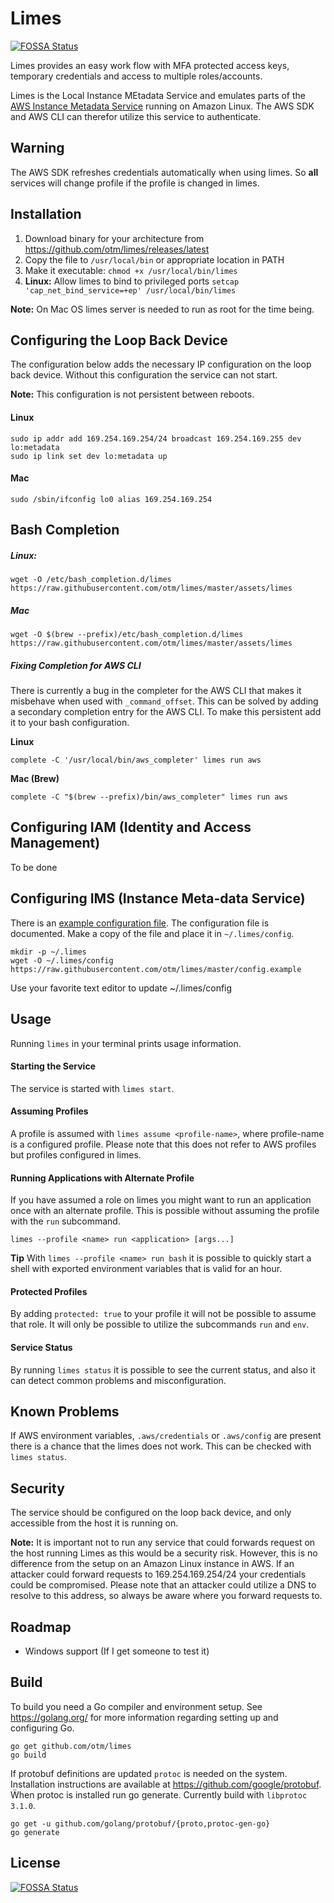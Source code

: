 # Limes
[![FOSSA Status](https://app.fossa.io/api/projects/git%2Bgithub.com%2Falexejk%2Flimes.svg?type=shield)](https://app.fossa.io/projects/git%2Bgithub.com%2Falexejk%2Flimes?ref=badge_shield)

Limes provides an easy work flow with MFA protected access keys, temporary credentials and access to multiple roles/accounts.

Limes is the Local Instance MEtadata Service and emulates parts of the [AWS Instance Metadata Service](http://docs.aws.amazon.com/AWSEC2/latest/UserGuide/ec2-instance-metadata.html) running on Amazon Linux. The AWS SDK and AWS CLI can therefor utilize this service to authenticate.

## Warning
The AWS SDK refreshes credentials automatically when using limes. So **all** services will change profile if the profile is changed in limes.

##  Installation
1. Download binary for your architecture from https://github.com/otm/limes/releases/latest
2. Copy the file to `/usr/local/bin` or appropriate location in PATH
3. Make it executable: `chmod +x /usr/local/bin/limes`
4. **Linux:** Allow limes to bind to privileged ports `setcap 'cap_net_bind_service=+ep' /usr/local/bin/limes`

**Note:** On Mac OS limes server is needed to run as root for the time being.

## Configuring the Loop Back Device
The configuration below adds the necessary IP configuration on the loop back device. Without this configuration the service can not start.

**Note:** This configuration is not persistent between reboots.

#### Linux
```
sudo ip addr add 169.254.169.254/24 broadcast 169.254.169.255 dev lo:metadata
sudo ip link set dev lo:metadata up
```

#### Mac
```
sudo /sbin/ifconfig lo0 alias 169.254.169.254
```

## Bash Completion

##### Linux:
```
wget -O /etc/bash_completion.d/limes https://raw.githubusercontent.com/otm/limes/master/assets/limes
```

##### Mac
```
wget -O $(brew --prefix)/etc/bash_completion.d/limes https://raw.githubusercontent.com/otm/limes/master/assets/limes
```

##### Fixing Completion for AWS CLI
There is currently a bug in the completer for the AWS CLI that makes it misbehave when used with `_command_offset`. This can be solved by adding a secondary completion entry for the AWS CLI. To make this persistent add it to your bash configuration.  

**Linux**
```
complete -C '/usr/local/bin/aws_completer' limes run aws
```

**Mac (Brew)**
```
complete -C "$(brew --prefix)/bin/aws_completer" limes run aws
```

## Configuring IAM (Identity and Access Management)
To be done

## Configuring IMS (Instance Meta-data Service)
There is an [example configuration file](https://github.com/otm/limes/blob/master/config.example). The configuration file is documented. Make a copy of the file and place it in `~/.limes/config`.

```
mkdir -p ~/.limes
wget -O ~/.limes/config https://raw.githubusercontent.com/otm/limes/master/config.example
```

Use your favorite text editor to update ~/.limes/config

## Usage
Running `limes` in your terminal prints usage information.

#### Starting the Service
The service is started with `limes start`.

#### Assuming Profiles
A profile is assumed with `limes assume <profile-name>`, where profile-name is a configured profile. Please note that this does not refer to AWS profiles but profiles configured in limes.

#### Running Applications with Alternate Profile
If you have assumed a role on limes you might want to run an application once with an alternate profile. This is possible without assuming the profile with the `run` subcommand.

```
limes --profile <name> run <application> [args...]
```

**Tip**
With `limes --profile <name> run bash` it is possible to quickly start a shell with exported environment variables that is valid for an hour.

#### Protected Profiles
By adding `protected: true` to your profile it will not be possible to assume that role. It will only be possible to utilize the subcommands `run` and `env`.

#### Service Status
By running `limes status` it is possible to see the current status, and also it can detect common problems and misconfiguration.

## Known Problems
If AWS environment variables, `.aws/credentials` or `.aws/config` are present there is a chance that the limes does not work. This can be checked with `limes status`.

## Security
The service should be configured on the loop back device, and only accessible from the host it is running on.

**Note:** It is important not to run any service that could forwards request on the host running Limes as this would be a security risk. However, this is no difference from the setup on an Amazon Linux instance in AWS. If an attacker could forward requests to 169.254.169.254/24 your credentials could be compromised. Please note that an attacker could utilize a DNS to resolve to this address, so always be aware where you forward requests to.  

## Roadmap
* Windows support (If I get someone to test it)

## Build
To build you need a Go compiler and environment setup. See https://golang.org/ for more information regarding setting up and configuring Go.

```
go get github.com/otm/limes
go build
```

If protobuf definitions are updated `protoc` is needed on the system. Installation instructions are available at https://github.com/google/protobuf. Ẅhen protoc is installed run go generate. Currently build with `libprotoc 3.1.0`.

```
go get -u github.com/golang/protobuf/{proto,protoc-gen-go}
go generate
```


## License
[![FOSSA Status](https://app.fossa.io/api/projects/git%2Bgithub.com%2Falexejk%2Flimes.svg?type=large)](https://app.fossa.io/projects/git%2Bgithub.com%2Falexejk%2Flimes?ref=badge_large)